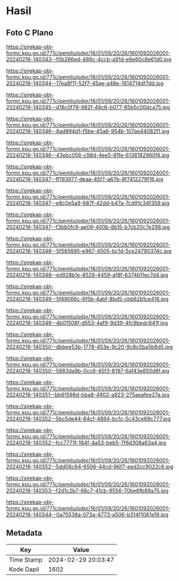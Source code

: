 # Hasil

## Foto C Plano

https://sirekap-obj-formc.kpu.go.id/771c/pemilu/pdpr/16/01/09/20/26/1601092026001-20240216-140343--f0b266ed-489c-4ccb-a91d-e6e60c8e61d0.jpg

https://sirekap-obj-formc.kpu.go.id/771c/pemilu/pdpr/16/01/09/20/26/1601092026001-20240216-140344--17ea8f11-52f7-45ae-a48e-1614714df7dd.jpg

https://sirekap-obj-formc.kpu.go.id/771c/pemilu/pdpr/16/01/09/20/26/1601092026001-20240216-140345--d18c0f79-982f-48c6-b077-85b5c00dca75.jpg

https://sirekap-obj-formc.kpu.go.id/771c/pemilu/pdpr/16/01/09/20/26/1601092026001-20240216-140346--8ad994d1-f5be-45a6-954b-107ae44082f1.jpg

https://sirekap-obj-formc.kpu.go.id/771c/pemilu/pdpr/16/01/09/20/26/1601092026001-20240216-140346--43ebc056-c98d-4ee5-81fe-6136182960f4.jpg

https://sirekap-obj-formc.kpu.go.id/771c/pemilu/pdpr/16/01/09/20/26/1601092026001-20240216-140347--ff193977-deaa-45f7-a67b-8f7412279f16.jpg

https://sirekap-obj-formc.kpu.go.id/771c/pemilu/pdpr/16/01/09/20/26/1601092026001-20240216-140347--e8c0e5a9-687f-42dd-b47a-7cd91c34f359.jpg

https://sirekap-obj-formc.kpu.go.id/771c/pemilu/pdpr/16/01/09/20/26/1601092026001-20240216-140347--f3bb0fc9-ae09-400b-8b15-b7cb20c7e298.jpg

https://sirekap-obj-formc.kpu.go.id/771c/pemilu/pdpr/16/01/09/20/26/1601092026001-20240216-140348--5f585695-e967-4505-bc1d-5ce24790374c.jpg

https://sirekap-obj-formc.kpu.go.id/771c/pemilu/pdpr/16/01/09/20/26/1601092026001-20240216-140348--ed928b1e-8526-4459-af8f-6374b11ec7d4.jpg

https://sirekap-obj-formc.kpu.go.id/771c/pemilu/pdpr/16/01/09/20/26/1601092026001-20240216-140349--5f49066c-6f5b-4abf-8bd5-cbb62b1ce416.jpg

https://sirekap-obj-formc.kpu.go.id/771c/pemilu/pdpr/16/01/09/20/26/1601092026001-20240216-140349--4b01508f-d553-4af9-9d39-4fc9bedc641f.jpg

https://sirekap-obj-formc.kpu.go.id/771c/pemilu/pdpr/16/01/09/20/26/1601092026001-20240216-140350--dbbee53b-1778-453e-9c20-9c8c0ba5b8d5.jpg

https://sirekap-obj-formc.kpu.go.id/771c/pemilu/pdpr/16/01/09/20/26/1601092026001-20240216-140350--5883da9b-0cc6-45f3-8197-6af43e850d8f.jpg

https://sirekap-obj-formc.kpu.go.id/771c/pemilu/pdpr/16/01/09/20/26/1601092026001-20240216-140351--bb61598d-bba8-4902-a923-275aeafee27a.jpg

https://sirekap-obj-formc.kpu.go.id/771c/pemilu/pdpr/16/01/09/20/26/1601092026001-20240216-140352--5bc5de44-84cf-4864-bc1c-5c43ce69c777.jpg

https://sirekap-obj-formc.kpu.go.id/771c/pemilu/pdpr/16/01/09/20/26/1601092026001-20240216-140352--fcc7771f-184f-4a53-beb5-7f6d308a63a4.jpg

https://sirekap-obj-formc.kpu.go.id/771c/pemilu/pdpr/16/01/09/20/26/1601092026001-20240216-140352--5dd06c64-6506-44cd-96f7-eed2cc9022c6.jpg

https://sirekap-obj-formc.kpu.go.id/771c/pemilu/pdpr/16/01/09/20/26/1601092026001-20240216-140353--f2d1c2b7-66c7-41cb-9556-70be6fb89a75.jpg

https://sirekap-obj-formc.kpu.go.id/771c/pemilu/pdpr/16/01/09/20/26/1601092026001-20240216-140344--0a75538a-073a-4773-a506-b314f1061e19.jpg


## Metadata

| Key        | Value               |
| ---------- | ------------------- |
| Time Stamp | 2024-02-29 20:03:47 |
| Kode Dapil | 1602                |



